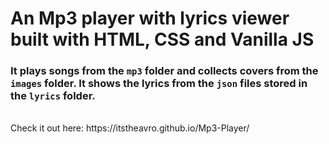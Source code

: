 # <b>An Mp3 player with lyrics viewer built with HTML, CSS and Vanilla JS</b>

### It plays songs from the `mp3` folder and collects covers from the `images` folder. It shows the lyrics from the `json` files stored in the `lyrics` folder.
</br>
Check it out here: https://itstheavro.github.io/Mp3-Player/
